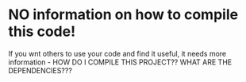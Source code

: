 NO information on how to compile this code!
===========================================

If you wnt others to use your code and find it useful, it needs more information - HOW DO I COMPILE THIS PROJECT??  WHAT ARE THE DEPENDENCIES???
